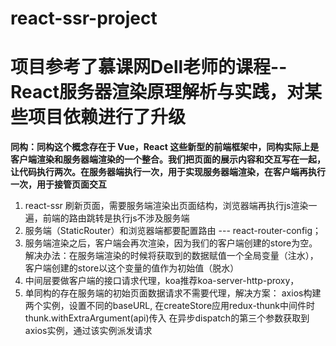 # react-ssr-project
# 项目参考了慕课网Dell老师的课程--React服务器渲染原理解析与实践，对某些项目依赖进行了升级

**同构：同构这个概念存在于 Vue，React 这些新型的前端框架中，同构实际上是客户端渲染和服务器端渲染的一个整合。我们把页面的展示内容和交互写在一起，让代码执行两次。在服务器端执行一次，用于实现服务器端渲染，在客户端再执行一次，用于接管页面交互**
1. react-ssr 刷新页面，需要服务端渲染出页面结构，浏览器端再执行js渲染一遍，前端的路由跳转是执行js不涉及服务端
2. 服务端（StaticRouter）和浏览器端都要配置路由 --- react-router-config；
3. 服务端渲染之后，客户端会再次渲染，因为我们的客户端创建的store为空。解决办法：在服务端渲染的时候将获取到的数据赋值一个全局变量（注水），客户端创建的store以这个变量的值作为初始值（脱水）
4. 中间层要做客户端的接口请求代理，koa推荐koa-server-http-proxy，
5. 单同构的存在服务端的初始页面数据请求不需要代理，解决方案：
    axios构建两个实例，设置不同的baseURL, 在createStore应用redux-thunk中间件时 thunk.withExtraArgument(api)传入
    在异步dispatch的第三个参数获取到axios实例，通过该实例派发请求
